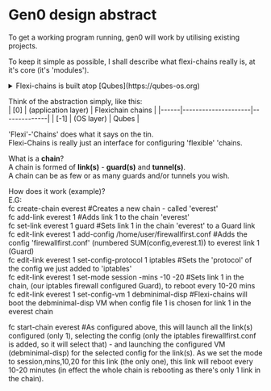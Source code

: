 <h1>Gen0 design abstract</h1>  

To get a working program running, gen0 will work by utilising existing projects.  
 


To keep it simple as possible, I shall describe what flexi-chains really is, at it's core (it's 'modules').  
<details>
  <summary>Flexi-chains is built atop [Qubes](https://qubes-os.org)</summary> 
The modules however could be further abstracted and adapted in the future to use a different compartmentalisation system - Qubes was chosen as it is open-source, has a strong community and is the most advanced that I can publicly build upon.  
</details>

Think of the abstraction simply, like this:  
| [0]  | (application layer) | Flexichain chains |
|------|---------------------|--------------|
| [-1] | (OS layer)          | Qubes        |

'Flexi'-'Chains' does what it says on the tin.  
Flexi-Chains is really just an interface for configuring 'flexible' 'chains.  

What is a **chain**?    
A chain is formed of **link(s)** - **guard(s)** and **tunnel(s)**.  
A chain can be as few or as many guards and/or tunnels you wish.  

How does it work (example)?  
E.G:  
fc create-chain everest #Creates a new chain - called 'everest'  
fc add-link everest 1 #Adds link 1 to the chain 'everest'  
fc set-link everest 1 guard #Sets link 1 in the chain 'everest' to a Guard link  
fc edit-link everest 1 add-config /home/user/firewallfirst.conf #Adds the config 'firewallfirst.conf' (numbered SUM(config,everest.1)) to everest link 1 (Guard)  
fc edit-link everest 1 set-config-protocol 1 iptables #Sets the 'protocol' of the config we just added to 'iptables'  
fc edit-link everest 1 set-mode session -mins -10 -20 #Sets link 1 in the chain, (our iptables firewall configured Guard), to reboot every 10-20 mins  
fc edit-link everest 1 set-config-vm 1 debminimal-disp #Flexi-chains will boot the debminimal-disp VM when config file 1 is chosen for link 1 in the everest chain 

fc start-chain everest #As configured above, this will launch all the link(s) configured (only 1), selecting the config (only the iptables firewallfirst.conf is added, so it will select that) - and launching the configured VM (debminimal-disp) for the selected config for the link(s). As we set the mode to session,mins,10,20 for this link (the only one), this link will reboot every 10-20 minutes (in effect the whole chain is rebooting as there's only 1 link in the chain).


